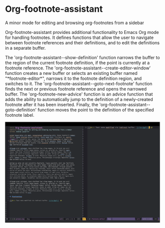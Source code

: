 # Org-footnote-assistant
A minor mode for editing and browsing org-footnotes from a sidebar


Org-footnote-assistant provides additional functionality to Emacs Org mode for
handling footnotes. It defines functions that allow the user to navigate between
footnote references and their definitions, and to edit the definitions in a
separate buffer.

The 'org-footnote-assistant--show-definition' function narrows the buffer to the
region of the current footnote definition, if the point is currently at a
footnote reference. The 'org-footnote-assistant--create-editor-window' function
creates a new buffer or selects an existing buffer named "\*footnote-editor\*",
narrows it to the footnote definition region, and switches to it. The
'org-footnote-assistant--goto-next-footnote' function finds the next or previous
footnote reference and opens the narrowed buffer. The 'org-footnote-new-advice'
function is an advice function that adds the ability to automatically jump to
the definition of a newly-created footnote after it has been inserted. Finally,
the 'org-footnote-assistant--goto-definition' function moves the point to the
definition of the specified footnote label.

![Org-footnote-assistant](./org-footnote-assistant.png)
